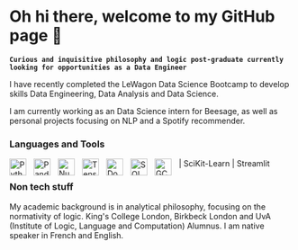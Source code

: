 # Oh hi there, welcome to my GitHub page 👋
**`Curious and inquisitive philosophy and logic post-graduate currently looking for opportunities as a Data Engineer`**

I have recently completed the LeWagon Data Science Bootcamp to develop skills Data Engineering, Data Analysis and Data Science. 

I am currently working as an Data Science intern for Beesage, as well as personal projects focusing on NLP and a Spotify recommender.
### Languages and Tools
<img align="left" alt="Python" width="30px" style="padding-right:10px;" src="https://cdn.jsdelivr.net/gh/devicons/devicon/icons/python/python-plain.svg" />
<img align="left" alt="Pandas" width="30px" style="padding-right:10px;" src="https://cdn.jsdelivr.net/gh/devicons/devicon/icons/pandas/pandas-original.svg" />
<img align="left" alt="Numpy" width="30px" style="padding-right:10px;"src="https://cdn.jsdelivr.net/gh/devicons/devicon/icons/numpy/numpy-original.svg" />
<img align="left" alt="Tensorflow" width="30px" style="padding-right:10px;"src="https://cdn.jsdelivr.net/gh/devicons/devicon/icons/tensorflow/tensorflow-original.svg" />
<img align="left" alt="Docker" width="30px" style="padding-right:10px;"src="https://cdn.jsdelivr.net/gh/devicons/devicon/icons/docker/docker-plain.svg" />
<img align="left" alt="SQL" width="30px" style="padding-right:10px;"src="https://cdn.jsdelivr.net/gh/devicons/devicon/icons/sqlite/sqlite-original.svg" />
<img align="left" alt="GCP" width="30px" style="padding-right:10px;"src="https://cdn.jsdelivr.net/gh/devicons/devicon/icons/googlecloud/googlecloud-original.svg" />
| SciKit-Learn | Streamlit 


### Non tech stuff
My academic background is in analytical philosophy, focusing on the normativity of logic. King's College London, Birkbeck London and UvA (Institute of Logic, Language and Computation) Alumnus.
I am native speaker in French and English.


<!--
**hugo-a-d/hugo-a-d** is a ✨ _special_ ✨ repository because its `README.md` (this file) appears on your GitHub profile.

Here are some ideas to get you started:

- 🔭 I’m currently working on ...
- 🌱 I’m currently learning ...
- 👯 I’m looking to collaborate on ...
- 🤔 I’m looking for help with ...
- 💬 Ask me about ...
- 📫 How to reach me: ...
- 😄 Pronouns: ...
- ⚡ Fun fact: ...
-->
